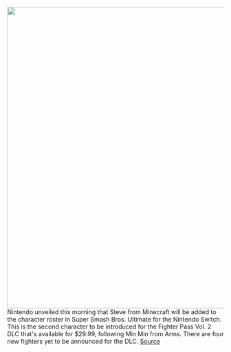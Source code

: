 <img src='https://cdn.vox-cdn.com/thumbor/Icdtn8Q2I3-09uSV9Nf4ljdlMI8=/0x0:1056x566/1200x800/filters:focal(444x199:612x367)/cdn.vox-cdn.com/uploads/chorus_image/image/67564251/Screen_Shot_2020_10_01_at_10.01.13_AM.0.png' width='700px' /><br/>
Nintendo unveiled this morning that Steve from Minecraft will be added to the character roster in Super Smash Bros. Ultimate for the Nintendo Switch. This is the second character to be introduced for the Fighter Pass Vol. 2 DLC that's available for $29.99, following Min Min from Arms. There are four new fighters yet to be announced for the DLC.
<a href='https://www.theverge.com/2020/10/1/21495481/steve-minecraft-super-smash-bros-ultimate-nintendo-switch-fighter-pass-vol-2'> Source <a/>